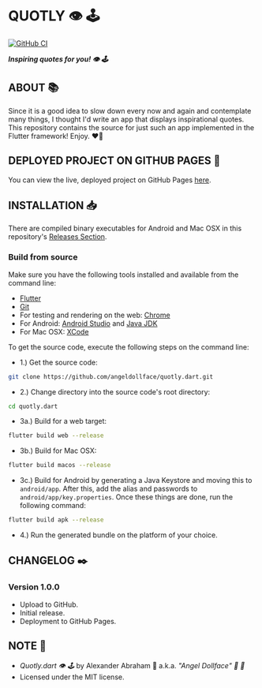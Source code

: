 # QUOTLY :eye: :joystick:

[![GitHub CI](https://github.com/angeldollface/quotly.dart/actions/workflows/flutter.yml/badge.svg)](https://github.com/angeldollface/quotly.dart/actions)

***Inspiring quotes for you! :eye: :joystick:***

## ABOUT :books:

Since it is a good idea to slow down every now and again and contemplate many things, I thought I'd write an app that displays inspirational quotes. This repository contains the source for just such an app implemented in the Flutter framework! Enjoy. :heart_on_fire:

## DEPLOYED PROJECT ON GITHUB PAGES :rocket:

You can view the live, deployed project on GitHub Pages [here](https://angeldollface.art/quotly.dart).

## INSTALLATION :inbox_tray:

There are compiled binary executables for Android and Mac OSX in this repository's [Releases Section](https://github.com/angeldollface/quotly.dart/releases).

### Build from source

Make sure you have the following tools installed and available from the command line:

- [Flutter](https://flutter.dev)
- [Git](https://git-scm.org)
- For testing and rendering on the web: [Chrome](https://www.google.com/chrome/)
- For Android: [Android Studio](https://developer.android.com/studio) and [Java JDK](https://www.oracle.com/java/technologies/downloads/)
- For Mac OSX: [XCode](https://developer.apple.com/xcode/)


To get the source code, execute the following steps on the command line:

- 1.) Get the source code:

```bash
git clone https://github.com/angeldollface/quotly.dart.git
```

- 2.) Change directory into the source code's root directory:

```bash
cd quotly.dart
```

- 3a.) Build for a web target:

```bash
flutter build web --release
```

- 3b.) Build for Mac OSX:

```bash
flutter build macos --release
```

- 3c.) Build for Android by generating a Java Keystore and moving this to `android/app`. After this, add the alias and passwords to `android/app/key.properties`. Once these things are done, run the following command:

```bash
flutter build apk --release
```

- 4.) Run the generated bundle on the platform of your choice.

## CHANGELOG :black_nib:

### Version 1.0.0

- Upload to GitHub.
- Initial release.
- Deployment to GitHub Pages.

## NOTE :scroll:

- *Quotly.dart :eye: :joystick:* by Alexander Abraham :black_heart: a.k.a. *"Angel Dollface" :dolls: :ribbon:*
- Licensed under the MIT license.
